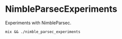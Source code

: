 # NimbleParsecExperiments

Experiments with NimbleParsec.

```
mix && ./nimble_parsec_experiments
```
